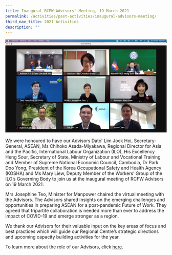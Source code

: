 ```yaml
---
title: Inaugural RCFW Advisors' Meeting, 19 March 2021
permalink: /activities/past-activities/inaugural-advisors-meeting/
third_nav_title: 2021 Activities
description: ""
---
```




![Inaugural-RCFW-Advisors'-Meeting](/images/rcfw-advisors-meeting.png)

We were honoured to have our Advisors Dato' Lim Jock Hoi, Secretary-General, ASEAN, Ms Chihoko Asada-Miyakawa, Regional Director for Asia and the Pacific, International Labour Organization (ILO), His Excellency Heng Sour, Secretary of State, Ministry of Labour and Vocational Training and Member of Supreme National Economic Council, Cambodia, Dr Park Doo Yong, President of the Korea Occupational Safety and Health Agency (KOSHA) and Ms Mary Liew, Deputy Member of the Workers’ Group of the ILO’s Governing Body to join us at the inaugural meeting of RCFW Advisors on 19 March 2021.

Mrs Josephine Teo, Minister for Manpower chaired the virtual meeting with the Advisors. The Advisors shared insights on the emerging challenges and opportunities in preparing ASEAN for a post-pandemic Future of Work. They agreed that tripartite collaboration is needed more than ever to address the impact of COVID-19 and emerge stronger as a region.

We thank our Advisors for their valuable input on the key areas of focus and best practices which will guide our Regional Centre’s strategic directions and upcoming capacity building activities for the year.

To learn more about the role of our Advisors, click <a href="/about/rcfw-advisors/">here</a>.
